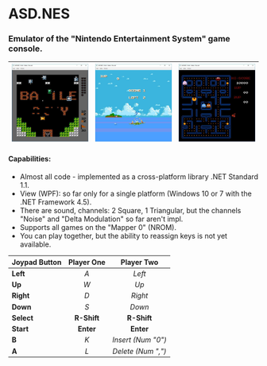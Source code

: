 # ASD.NES
### Emulator of the "Nintendo Entertainment System" game console.
|![Battle City Screenshot](https://github.com/Art-Stea1th/ASD.NES/blob/master/Screenshots/battle-city.jpg)|![Battle City Screenshot](https://github.com/Art-Stea1th/ASD.NES/blob/master/Screenshots/sky-destroyer.jpg)|![Battle City Screenshot](https://github.com/Art-Stea1th/ASD.NES/blob/master/Screenshots/pacman.jpg)|
|:---:|:---:|:---:|

#### Capabilities:
- Almost all code - implemented as a cross-platform library .NET Standard 1.1.
- View (WPF): so far only for a single platform (Windows 10 or 7 with the .NET Framework 4.5).
- There are sound, channels: 2 Square, 1 Triangular, but the channels "Noise" and "Delta Modulation" so far aren't impl.
- Supports all games on the "Mapper 0" (NROM).
- You can play together, but the ability to reassign keys is not yet available.

| Joypad Button    | Player One        | Player Two         |
| :---             |      :---:        |       :---:        |
| **Left**         | *A*               | *Left*             |
| **Up**           | *W*               | *Up*               |
| **Right**        | *D*               | *Right*            |
| **Down**         | *S*               | *Down*             |
| **Select**       | **R-Shift**       | **R-Shift**        |
| **Start**        | **Enter**         | **Enter**          |
| **B**            | *K*               | *Insert (Num "0")* |
| **A**            | *L*               | *Delete (Num ",")* |
